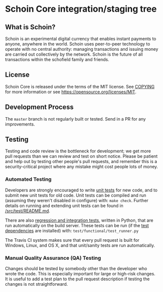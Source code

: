 Schoin Core integration/staging tree
=====================================

What is Schoin?
----------------

Schoin is an experimental digital currency that enables instant payments to
anyone, anywhere in the world. Schoin uses peer-to-peer technology to operate
with no central authority: managing transactions and issuing money are carried
out collectively by the network. Schoin is the future of all transactions within the schofield family and friends.

License
-------

Schoin Core is released under the terms of the MIT license. See [COPYING](COPYING) for more
information or see https://opensource.org/licenses/MIT.

Development Process
-------------------

The `master` branch is not regularly built or tested. Send in a PR for any improvements.

Testing
-------

Testing and code review is the bottleneck for development; we get more pull
requests than we can review and test on short notice. Please be patient and help out by testing
other people's pull requests, and remember this is a security-critical project where any mistake might cost people
lots of money.

### Automated Testing

Developers are strongly encouraged to write [unit tests](src/test/README.md) for new code, and to
submit new unit tests for old code. Unit tests can be compiled and run
(assuming they weren't disabled in configure) with: `make check`. Further details on running
and extending unit tests can be found in [/src/test/README.md](/src/test/README.md).

There are also [regression and integration tests](/test), written
in Python, that are run automatically on the build server.
These tests can be run (if the [test dependencies](/test) are installed) with: `test/functional/test_runner.py`

The Travis CI system makes sure that every pull request is built for Windows, Linux, and OS X, and that unit/sanity tests are run automatically.

### Manual Quality Assurance (QA) Testing

Changes should be tested by somebody other than the developer who wrote the
code. This is especially important for large or high-risk changes. It is useful
to add a test plan to the pull request description if testing the changes is
not straightforward.
